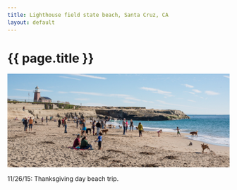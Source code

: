 ```yaml
---
title: Lighthouse field state beach, Santa Cruz, CA
layout: default
---
```


# {{ page.title }}

<img src="lh_sc-01.jpg">

11/26/15: Thanksgiving day beach trip.
